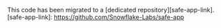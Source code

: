 This code has been migrated to a [dedicated repository][safe-app-link].
[safe-app-link]: https://github.com/Snowflake-Labs/safe-app
